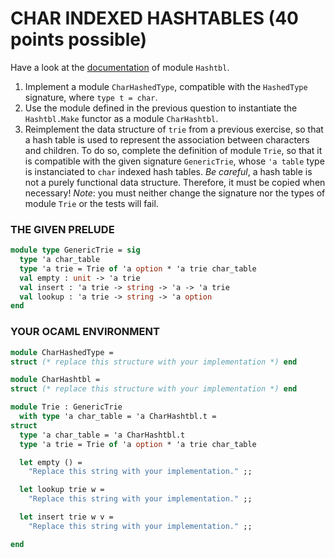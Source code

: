 # CHAR INDEXED HASHTABLES  (40 points possible)
Have a look at the [documentation](http://caml.inria.fr/pub/docs/manual-ocaml/libref/Hashtbl.html) of module `Hashtbl`.

1. Implement a module `CharHashedType`, compatible with the `HashedType` signature, where `type t = char`.
2. Use the module defined in the previous question to instantiate the `Hashtbl.Make` functor as a module `CharHashtbl`.
3. Reimplement the data structure of `trie` from a previous exercise, so that a hash table is used to represent the association between characters and children. To do so, complete the definition of module `Trie`, so that it is compatible with the given signature `GenericTrie`, whose `'a table` type is instanciated to `char` indexed hash tables.
*Be careful*, a hash table is not a purely functional data structure. Therefore, it must be copied when necessary!
*Note*: you must neither change the signature nor the types of module `Trie` or the tests will fail.

### THE GIVEN PRELUDE
```ocaml
module type GenericTrie = sig
  type 'a char_table
  type 'a trie = Trie of 'a option * 'a trie char_table
  val empty : unit -> 'a trie
  val insert : 'a trie -> string -> 'a -> 'a trie
  val lookup : 'a trie -> string -> 'a option
end
```

### YOUR OCAML ENVIRONMENT
```ocaml
module CharHashedType =
struct (* replace this structure with your implementation *) end

module CharHashtbl =
struct (* replace this structure with your implementation *) end

module Trie : GenericTrie
  with type 'a char_table = 'a CharHashtbl.t =
struct
  type 'a char_table = 'a CharHashtbl.t
  type 'a trie = Trie of 'a option * 'a trie char_table

  let empty () =
    "Replace this string with your implementation." ;;

  let lookup trie w =
    "Replace this string with your implementation." ;;

  let insert trie w v =
    "Replace this string with your implementation." ;;

end
```
